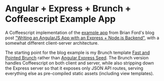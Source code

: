 # Angular + Express + Brunch + Coffeescript Example App

A Coffeescript implementation of the [example app](https://github.com/btford/angular-express-blog) from Brian Ford's blog post ["Writing an AngularJS App with an Express + Node.js Backend"](http://briantford.com/blog/angular-express.html), with a somewhat different client-server architecture.

The starting point for the blog example is my Brunch template [Fast and Pointed Brunch](https://github.com/tdumitrescu/fast-and-pointed-brunch) rather than [Angular Express Seed](https://github.com/btford/angular-express-seed). The Brunch version handles Coffeescript on both client and server, while also stripping down the Express server so that it exposes only JSON API routes, serving everything else as pre-compiled static assets (including view templates).
